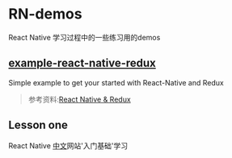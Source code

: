# RN-demos
React Native 学习过程中的一些练习用的demos

## [example-react-native-redux](https://github.com/alinz/example-react-native-redux.git)
Simple example to get your started with React-Native and Redux
> 参考资料:[React Native & Redux](http://blog.zhaiyifan.cn/2016/08/04/android-new-project-from-0-p10/)

## Lesson one
React Native [中文](http://reactnative.cn/docs/0.41/getting-started.html)网站'入门基础'学习


